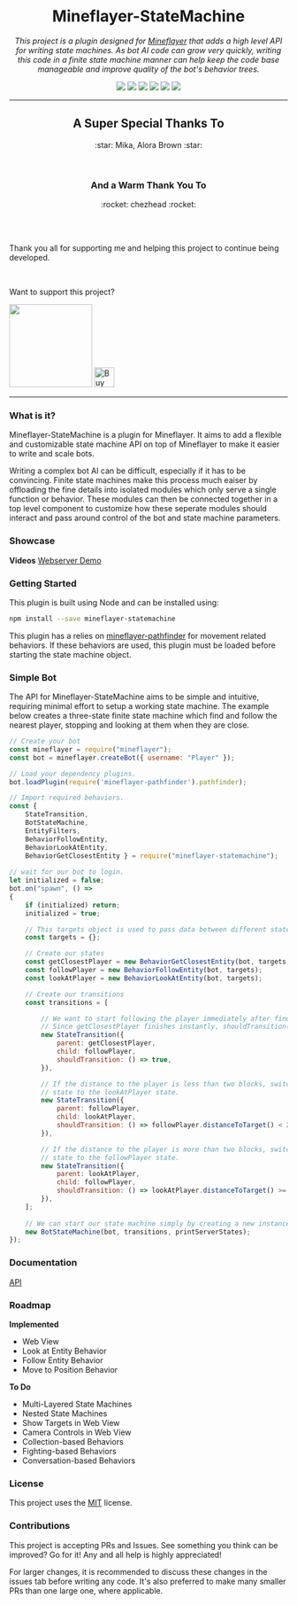 <h1 align="center">Mineflayer-StateMachine</h1>
<p align="center"><i>This project is a plugin designed for <a href="https://github.com/PrismarineJS/mineflayer">Mineflayer</a> that adds a high level API for writing state machines. As bot AI code can grow very quickly, writing this code in a finite state machine manner can help keep the code base manageable and improve quality of the bot's behavior trees.</i></p>

<p align="center">
  <img src="https://github.com/TheDudeFromCI/mineflayer-statemachine/workflows/Build/badge.svg" />
  <img src="https://img.shields.io/npm/v/mineflayer-statemachine" />
  <img src="https://img.shields.io/github/repo-size/TheDudeFromCI/mineflayer-statemachine" />
  <img src="https://img.shields.io/npm/dm/mineflayer-statemachine" />
  <img src="https://img.shields.io/github/contributors/TheDudeFromCI/mineflayer-statemachine" />
  <img src="https://img.shields.io/github/license/TheDudeFromCI/mineflayer-statemachine" />
</p>

---

<h2 align="center">A Super Special Thanks To</h2>
<p align="center">
  :star: Mika, Alora Brown :star:
</p>

<br />

<h3 align="center">And a Warm Thank You To</h3>
<p align="center">
  :rocket: chezhead :rocket:
</p>

<br />
<br />

Thank you all for supporting me and helping this project to continue being developed.

<br />

<p>Want to support this project?</p>
<a href="https://www.patreon.com/thedudefromci"><img src="https://c5.patreon.com/external/logo/become_a_patron_button@2x.png" width="150px" /></a>
<a href='https://ko-fi.com/P5P31SKR9' target='_blank'><img height='36' style='border:0px;height:36px;' src='https://cdn.ko-fi.com/cdn/kofi2.png?v=2' border='0' alt='Buy Me a Coffee at ko-fi.com' /></a>

---

### What is it?

Mineflayer-StateMachine is a plugin for Mineflayer. It aims to add a flexible and customizable state machine API on top of Mineflayer to make it easier to write and scale bots.

Writing a complex bot AI can be difficult, especially if it has to be convincing. Finite state machines make this process much eaiser by offloading the fine details into isolated modules which only serve a single function or behavior. These modules can then be connected together in a top level component to customize how these seperate modules should interact and pass around control of the bot and state machine parameters.

### Showcase

**Videos**
[Webserver Demo](https://www.youtube.com/watch?v=ZWMrJJ_RKu8)

### Getting Started

This plugin is built using Node and can be installed using:
```bash
npm install --save mineflayer-statemachine
```

This plugin has a relies on [mineflayer-pathfinder](https://github.com/Karang/mineflayer-pathfinder) for movement related behaviors. If these behaviors are used, this plugin must be loaded before starting the state machine object.

### Simple Bot

The API for Mineflayer-StateMachine aims to be simple and intuitive, requiring minimal effort to setup a working state machine. The example below creates a three-state finite state machine which find and follow the nearest player, stopping and looking at them when they are close.

```js
// Create your bot
const mineflayer = require("mineflayer");
const bot = mineflayer.createBot({ username: "Player" });

// Load your dependency plugins.
bot.loadPlugin(require('mineflayer-pathfinder').pathfinder);

// Import required behaviors.
const {
    StateTransition,
    BotStateMachine,
    EntityFilters,
    BehaviorFollowEntity,
    BehaviorLookAtEntity,
    BehaviorGetClosestEntity } = require("mineflayer-statemachine");
    
// wait for our bot to login.
let initialized = false;
bot.on("spawn", () =>
{
    if (initialized) return;
    initialized = true;

    // This targets object is used to pass data between different states. It can be left empty.
    const targets = {};

    // Create our states
    const getClosestPlayer = new BehaviorGetClosestEntity(bot, targets, EntityFilters().PlayersOnly);
    const followPlayer = new BehaviorFollowEntity(bot, targets);
    const lookAtPlayer = new BehaviorLookAtEntity(bot, targets);

    // Create our transitions
    const transitions = [

        // We want to start following the player immediately after finding them.
        // Since getClosestPlayer finishes instantly, shouldTransition() should always return true.
        new StateTransition({
            parent: getClosestPlayer,
            child: followPlayer,
            shouldTransition: () => true,
        }),

        // If the distance to the player is less than two blocks, switch from the followPlayer
        // state to the lookAtPlayer state.
        new StateTransition({
            parent: followPlayer,
            child: lookAtPlayer,
            shouldTransition: () => followPlayer.distanceToTarget() < 2,
        }),

        // If the distance to the player is more than two blocks, switch from the lookAtPlayer
        // state to the followPlayer state.
        new StateTransition({
            parent: lookAtPlayer,
            child: followPlayer,
            shouldTransition: () => lookAtPlayer.distanceToTarget() >= 2,
        }),
    ];
    
    // We can start our state machine simply by creating a new instance.
    new BotStateMachine(bot, transitions, printServerStates);
});
```

### Documentation

[API](https://thedudefromci.github.io/mineflayer-statemachine/docs/api)

### Roadmap

**Implemented**
* Web View
* Look at Entity Behavior
* Follow Entity Behavior
* Move to Position Behavior

**To Do**
* Multi-Layered State Machines
* Nested State Machines
* Show Targets in Web View
* Camera Controls in Web View
* Collection-based Behaviors
* Fighting-based Behaviors
* Conversation-based Behaviors

### License

This project uses the [MIT](https://github.com/TheDudeFromCI/mineflayer-statemachine/blob/master/LICENSE) license.

### Contributions

This project is accepting PRs and Issues. See something you think can be improved? Go for it! Any and all help is highly appreciated!

For larger changes, it is recommended to discuss these changes in the issues tab before writing any code. It's also preferred to make many smaller PRs than one large one, where applicable.
